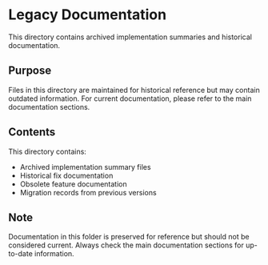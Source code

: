 # Legacy Documentation

This directory contains archived implementation summaries and historical documentation.

## Purpose

Files in this directory are maintained for historical reference but may contain outdated information. For current documentation, please refer to the main documentation sections.

## Contents

This directory contains:
- Archived implementation summary files
- Historical fix documentation
- Obsolete feature documentation
- Migration records from previous versions

## Note

Documentation in this folder is preserved for reference but should not be considered current. Always check the main documentation sections for up-to-date information.